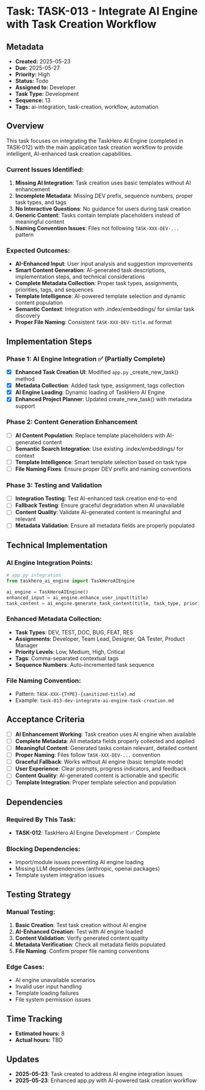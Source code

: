 # Task: TASK-013 - Integrate AI Engine with Task Creation Workflow

## Metadata
- **Created:** 2025-05-23
- **Due:** 2025-05-27
- **Priority:** High
- **Status:** Todo
- **Assigned to:** Developer
- **Task Type:** Development
- **Sequence:** 13
- **Tags:** ai-integration, task-creation, workflow, automation

## Overview

This task focuses on integrating the TaskHero AI Engine (completed in TASK-012) with the main application task creation workflow to provide intelligent, AI-enhanced task creation capabilities.

### Current Issues Identified:
1. **Missing AI Integration**: Task creation uses basic templates without AI enhancement
2. **Incomplete Metadata**: Missing DEV prefix, sequence numbers, proper task types, and tags
3. **No Interactive Questions**: No guidance for users during task creation
4. **Generic Content**: Tasks contain template placeholders instead of meaningful content
5. **Naming Convention Issues**: Files not following `TASK-XXX-DEV-...` pattern

### Expected Outcomes:
- **AI-Enhanced Input**: User input analysis and suggestion improvements
- **Smart Content Generation**: AI-generated task descriptions, implementation steps, and technical considerations
- **Complete Metadata Collection**: Proper task types, assignments, priorities, tags, and sequences
- **Template Intelligence**: AI-powered template selection and dynamic content population
- **Semantic Context**: Integration with .index/embeddings/ for similar task discovery
- **Proper File Naming**: Consistent `TASK-XXX-DEV-title.md` format

## Implementation Steps

### Phase 1: AI Engine Integration ✅ (Partially Complete)
- [x] **Enhanced Task Creation UI**: Modified `app.py` _create_new_task() method
- [x] **Metadata Collection**: Added task type, assignment, tags collection
- [x] **AI Engine Loading**: Dynamic loading of TaskHero AI Engine
- [x] **Enhanced Project Planner**: Updated create_new_task() with metadata support

### Phase 2: Content Generation Enhancement
- [ ] **AI Content Population**: Replace template placeholders with AI-generated content
- [ ] **Semantic Search Integration**: Use existing .index/embeddings/ for context
- [ ] **Template Intelligence**: Smart template selection based on task type
- [ ] **File Naming Fixes**: Ensure proper DEV prefix and naming conventions

### Phase 3: Testing and Validation
- [ ] **Integration Testing**: Test AI-enhanced task creation end-to-end
- [ ] **Fallback Testing**: Ensure graceful degradation when AI unavailable
- [ ] **Content Quality**: Validate AI-generated content is meaningful and relevant
- [ ] **Metadata Validation**: Ensure all metadata fields are properly populated

## Technical Implementation

### AI Engine Integration Points:
```python
# app.py integration
from taskhero_ai_engine import TaskHeroAIEngine

ai_engine = TaskHeroAIEngine()
enhanced_input = ai_engine.enhance_user_input(title)
task_content = ai_engine.generate_task_content(title, task_type, priority, context)
```

### Enhanced Metadata Collection:
- **Task Types**: DEV, TEST, DOC, BUG, FEAT, RES
- **Assignments**: Developer, Team Lead, Designer, QA Tester, Product Manager  
- **Priority Levels**: Low, Medium, High, Critical
- **Tags**: Comma-separated contextual tags
- **Sequence Numbers**: Auto-incremented task sequence

### File Naming Convention:
- Pattern: `TASK-XXX-{TYPE}-{sanitized-title}.md`
- Example: `task-013-dev-integrate-ai-engine-task-creation.md`

## Acceptance Criteria

- [ ] **AI Enhancement Working**: Task creation uses AI engine when available
- [ ] **Complete Metadata**: All metadata fields properly collected and applied
- [ ] **Meaningful Content**: Generated tasks contain relevant, detailed content
- [ ] **Proper Naming**: Files follow `TASK-XXX-DEV-...` convention
- [ ] **Graceful Fallback**: Works without AI engine (basic template mode)
- [ ] **User Experience**: Clear prompts, progress indicators, and feedback
- [ ] **Content Quality**: AI-generated content is actionable and specific
- [ ] **Template Integration**: Proper template selection and population

## Dependencies

### Required By This Task:
- **TASK-012**: TaskHero AI Engine Development ✅ Complete

### Blocking Dependencies:
- Import/module issues preventing AI engine loading
- Missing LLM dependencies (anthropic, openai packages)
- Template system integration issues

## Testing Strategy

### Manual Testing:
1. **Basic Creation**: Test task creation without AI engine
2. **AI-Enhanced Creation**: Test with AI engine loaded
3. **Content Validation**: Verify generated content quality
4. **Metadata Verification**: Check all metadata fields populated
5. **File Naming**: Confirm proper file naming conventions

### Edge Cases:
- AI engine unavailable scenarios  
- Invalid user input handling
- Template loading failures
- File system permission issues

## Time Tracking
- **Estimated hours:** 8
- **Actual hours:** TBD

## Updates
- **2025-05-23**: Task created to address AI engine integration issues
- **2025-05-23**: Enhanced app.py with AI-powered task creation workflow
